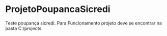 # ProjetoPoupancaSicredi
Teste poupança sicredi.
Para Funcionamento projeto deve se encontrar na pasta C:/projects
